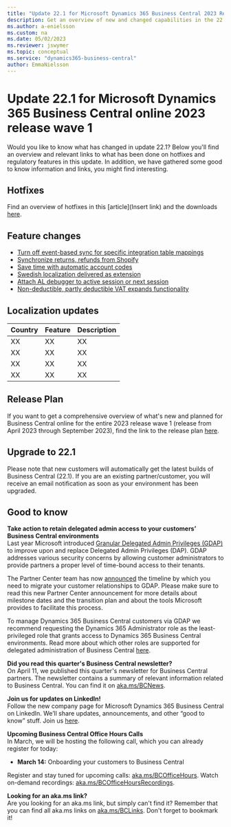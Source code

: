```yaml
---
title: "Update 22.1 for Microsoft Dynamics 365 Business Central 2023 Release Wave 1"
description: Get an overview of new and changed capabilities in the 22.1 update of Business Central online, which is part of 2023 release wave 1.
ms.author: a-enielsson
ms.custom: na
ms.date: 05/02/2023
ms.reviewer: jswymer
ms.topic: conceptual
ms.service: "dynamics365-business-central"
author: EmmaNielsson
---
```


# Update 22.1 for Microsoft Dynamics 365 Business Central online 2023 release wave 1

Would you like to know what has changed in update 22.1? Below you'll find an overview and relevant links to what has been done on hotfixes and regulatory features in this update. In addition, we have gathered some good to know information and links, you might find interesting.

## Hotfixes

Find an overview of hotfixes in this [article](Insert link) and the downloads [here](https://aka.ms/BCDownload).

## Feature changes  
- [Turn off event-based sync for specific integration table mappings](/dynamics365-business-central/turn-off-event-based-synch-specific-integration-table-mappings)
- [Synchronize returns, refunds from Shopify](/dynamics365-business-central/synchronize-returns-refunds-shopify)
- [Save time with automatic account codes](/dynamics365-business-central/automatic-account-codes)
- [Swedish localization delivered as extension](/dynamics365-business-central/swedish-localization-app--delocalization) 
- [Attach AL debugger to active session or next session](/dynamics365-business-central/attach-al-debugger-active-session-or-next-session-specific-user)  
- [Non-deductible, partly deductible VAT expands functionality](/dynamics365-business-central/non-deductible-partly-deductible-vat-expands-functionality)

## Localization updates

| Country| Feature  |Description|
|-------------|--------------|--------------|
| XX| XX | XX  |
| XX | XX | XX |
| XX | XX | XX |
| XX | XX | XX |

## Release Plan

If you want to get a comprehensive overview of what's new and planned for Business Central online for the entire 2023 release wave 1 (release from April 2023 through September 2023), find the link to the release plan [here](aka.ms/BCReleasePlan).

## Upgrade to 22.1

Please note that new customers will automatically get the latest builds of Business Central (22.1). If you are an existing partner/customer, you will receive an email notification as soon as your environment has been upgraded.

## Good to know

**Take action to retain delegated admin access to your customers’ Business Central environments**  
Last year Microsoft introduced [Granular Delegated Admin Privileges (GDAP)](/partner-center/gdap-introduction) to improve upon and replace Delegated Admin Privileges (DAP). GDAP addresses various security concerns by allowing customer administrators to provide partners a proper level of time-bound access to their tenants.

The Partner Center team has now [announced](/partner-center/announcements/2023-march#9) the timeline by which you need to migrate your customer relationships to GDAP. Please make sure to read this new Partner Center announcement for more details about milestone dates and the transition plan and about the tools Microsoft provides to facilitate this process.

To manage Dynamics 365 Business Central customers via GDAP we recommend requesting the Dynamics 365 Administrator role as the least-privileged role that grants access to Dynamics 365 Business Central environments. Read more about which other roles are supported for delegated administration of Business Central [here](/dynamics365/business-central/dev-itpro/administration/delegated-admin).


**Did you read this quarter's Business Central newsletter?**  
On April 11, we published this quarter's newsletter for Business Central partners. The newsletter contains a summary of relevant information related to Business Central. You can find it on  [aka.ms/BCNews](aka.ms/BCNews). 

**Join us for updates on LinkedIn!**  
Follow the new company page for Microsoft Dynamics 365 Business Central on LinkedIn. We’ll share updates, announcements, and other “good to know” stuff. Join us [here](https://www.linkedin.com/company/microsoft-dynamics-365-business-central/). 

**Upcoming Business Central Office Hours Calls**  
In March, we will be hosting the following call, which you can already register for today:

- **March 14:** Onboarding your customers to Business Central

Register and stay tuned for upcoming calls: [aka.ms/BCOfficeHours](https://aka.ms/BCOfficeHours). Watch on-demand recordings: [aka.ms/BCOfficeHoursRecordings](https://aka.ms/BCOfficeHoursRecordings). 

**Looking for an aka.ms link?**  
Are you looking for an aka.ms link, but simply can't find it? Remember that you can find all aka.ms links on [aka.ms/BCLinks](https://aka.ms/BCLinks). Don't forget to bookmark it!

